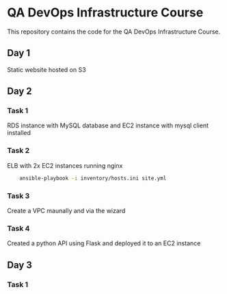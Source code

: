 # QA DevOps Infrastructure Course

This repository contains the code for the QA DevOps Infrastructure Course.

## Day 1

Static website hosted on S3

## Day 2

### Task 1

RDS instance with MySQL database and EC2 instance with mysql client installed

### Task 2

ELB with 2x EC2 instances running nginx

```bash
    ansible-playbook -i inventory/hosts.ini site.yml
```
### Task 3

Create a VPC maunally and via the wizard

### Task 4

Created a python API using Flask and deployed it to an EC2 instance

## Day 3

### Task 1

